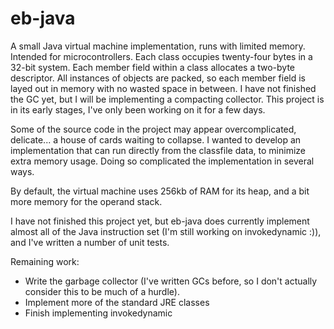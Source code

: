 # eb-java

A small Java virtual machine implementation, runs with limited memory. Intended for microcontrollers. Each class occupies twenty-four bytes in a 32-bit system. Each member field within a class allocates a two-byte descriptor. All instances of objects are packed, so each member field is layed out in memory with no wasted space in between. I have not finished the GC yet, but I will be implementing a compacting collector. This project is in its early stages, I've only been working on it for a few days.

Some of the source code in the project may appear overcomplicated, delicate... a house of cards waiting to collapse. I wanted to develop an implementation that can run directly from the classfile data, to minimize extra memory usage. Doing so complicated the implementation in several ways.

By default, the virtual machine uses 256kb of RAM for its heap, and a bit more memory for the operand stack.

I have not finished this project yet, but eb-java does currently implement almost all of the Java instruction set (I'm still working on invokedynamic :)), and I've written a number of unit tests.

Remaining work:
* Write the garbage collector (I've written GCs before, so I don't actually consider this to be much of a hurdle).
* Implement more of the standard JRE classes
* Finish implementing invokedynamic
